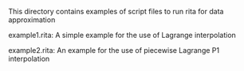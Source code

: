 This directory contains examples of script files to run rita
for data approximation

example1.rita:
A simple example for the use of Lagrange interpolation

example2.rita:
An example for the use of piecewise Lagrange P1 interpolation

